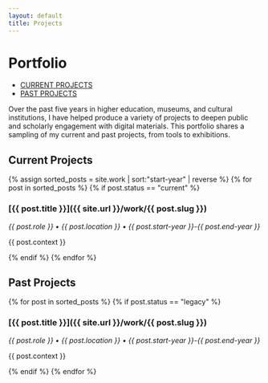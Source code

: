 ```yaml
---
layout: default
title: Projects
---
```

# Portfolio

<div class="tabsWrapper clear" id="t0">
<ul class="tabs">
    <li>
        <a href="#current-projects">CURRENT PROJECTS</a></li>
    <li>
        <a href="#past-projects">PAST PROJECTS</a></li>
</ul>
</div>

Over the past five years in higher education, museums, and cultural institutions, I have helped produce a variety of projects to deepen public and scholarly engagement with digital materials. This portfolio shares a sampling of my current and past projects, from tools to exhibitions.

## Current Projects 

{% assign sorted_posts = site.work | sort:"start-year" | reverse %}
{% for post in sorted_posts %}
{% if post.status == "current" %}
### [{{ post.title }}]({{ site.url }}/work/{{ post.slug }}) 
*{{ post.role }} • {{ post.location }} • {{ post.start-year }}-{{ post.end-year }}*

{{ post.context }}


{% endif %}
{% endfor %}

## Past Projects

{% for post in sorted_posts %}
{% if post.status == "legacy" %}
### [{{ post.title }}]({{ site.url }}/work/{{ post.slug }}) 
*{{ post.role }} • {{ post.location }} • {{ post.start-year }}-{{ post.end-year }}*

{{ post.context }}

{% endif %}
{% endfor %}
